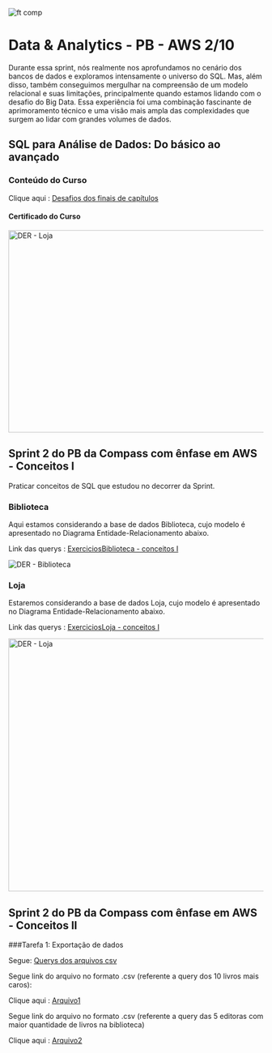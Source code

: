 ![ft comp](https://s3.sa-east-1.amazonaws.com/remotar-assets-prod/company-profile-covers/cl7god9gt00lx04wg4p2a93zt.jpg)

# Data & Analytics - PB - AWS 2/10

Durante essa sprint, nós realmente nos aprofundamos no cenário dos bancos de dados e exploramos 
intensamente o universo do SQL. Mas, além disso, também conseguimos mergulhar na compreensão de um modelo relacional e suas limitações, 
principalmente quando estamos lidando com o desafio do Big Data. Essa experiência foi uma combinação fascinante de aprimoramento técnico e 
uma visão mais ampla das complexidades que surgem ao lidar com grandes volumes de dados.

## SQL para Análise de Dados: Do básico ao avançado

### Conteúdo do Curso

Clique aqui : [Desafios dos finais de capítulos](SQLBasicoAoAvançado/Querys) 

#### Certificado do Curso 

<img src="https://udemy-certificate.s3.amazonaws.com/image/UC-bf292383-b95a-494b-96a2-322227f821bf.jpg" alt="DER - Loja" width="600" height="400">


## **Sprint 2** do PB da Compass com ênfase em AWS - Conceitos I

Praticar conceitos de SQL que estudou no decorrer da Sprint.

### Biblioteca

Aqui estamos considerando a base de dados Biblioteca, cujo modelo é apresentado no Diagrama Entidade-Relacionamento abaixo.

Link das querys : [ExerciciosBiblioteca - conceitos I](SQL%20-%20desafios/Biblioteca)

![DER - Biblioteca](https://github.com/EllenCassia/PB-Compass-UOL/assets/102759780/f91f8bc3-641c-46ca-ba81-e3d6d300b7a8)

### Loja 

Estaremos considerando a base de dados Loja, cujo modelo é apresentado no Diagrama Entidade-Relacionamento abaixo.

Link das querys : [ExerciciosLoja - conceitos I](SQL%20-%20desafios/Loja)

<img src="https://img-c.udemycdn.com/redactor/raw/article_lecture/2022-11-08_14-19-44-86b3599525bdcd935f634fe9ddc10c21.png" alt="DER - Loja" width="700" height="500">

## **Sprint 2** do PB da Compass com ênfase em AWS - Conceitos II

###Tarefa 1: Exportação de dados

Segue: [Querys dos arquivos csv](SQL%20-%20desafios/Biblioteca/Seçao%206%20-%20Linguagem%20SQL%20-%20Exercicios%20II/Tarefa%201%20-%20Exportação%20de%20dados)

Segue link do arquivo no formato .csv (referente a query dos 10 livros mais caros):

Clique aqui : [Arquivo1](SQL%20-%20desafios/Biblioteca/Seçao%206%20-%20Linguagem%20SQL%20-%20Exercicios%20II/arquivo1.csv)

Segue link do arquivo no formato .csv (referente a query das 5 editoras com maior quantidade de livros na biblioteca) 

Clique aqui : [Arquivo2](SQL%20-%20desafios/Biblioteca/Seçao%206%20-%20Linguagem%20SQL%20-%20Exercicios%20II/arquivo2.csv)